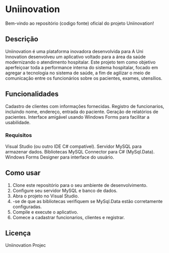 # Uniinovation
Bem-vindo ao repositório (codigo fonte) oficial do projeto Uniinovation!

## Descrição
Uniinovation é uma plataforma inovadora desenvolvida para
	A Uni lnnovation desenvolveu um aplicativo voltado para a área da saúde modernizando o atendimento hospitalar. Este projeto tem como objetivo aperfeiçoar toda a performance interna do sistema hospitalar, focado em agregar a tecnologia no sistema de saúde, a fim de agilizar o meio de comunicação entre os funcionários sobre os pacientes, exames, utensílios.

## Funcionalidades
Cadastro de clientes com informações fornecidas.
Registro de funcionarios, incluindo nome, endereço, entrada do paciente.
Geração de relatórios de pacientes.
Interface amigável usando Windows Forms para facilitar a usabilidade.

### Requisitos
Visual Studio (ou outro IDE C# compatível).
Servidor MySQL para armazenar dados.
Bibliotecas MySQL Connector para C# (MySql.Data).
Windows Forms Designer para interface do usuário.

## Como usar
1. Clone este repositório para o seu ambiente de desenvolvimento.
2. Configure seu servidor MySQL e banco de dados.
3. Abra o projeto no Visual Studio.
4. -se de que as bibliotecas verifiquem se MySql.Data estão corretamente configuradas.
5. Compile e execute o aplicativo.
6. Comece a cadastrar funcionarios, clientes e registrar.
   
## Licença
Uniinovation Projec
